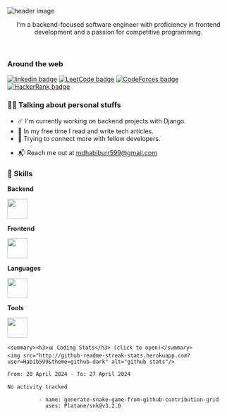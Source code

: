 <img align="center" src="https://github.com/samiunblack/samiunblack/blob/main/haeader-2.png" alt="header image"></img>
<p align="center">I'm a backend-focused software engineer with proficiency in frontend development and a passion for competitive programming.</p>

<br>

### Around the web

<!--  /-->

<a href="https://www.linkedin.com/in/habib599"><img src="https://img.shields.io/badge/LinkedIn-343A40?style=for-the-badge&logo=linkedin&logoColor=white" alt="linkedin badge"/></a>
<a href="https://leetcode.com/habib5899"><img src="https://img.shields.io/badge/LeetCode-343A40?style=for-the-badge&logo=leetcode&logoColor=white" alt="LeetCode badge"/></a>
<a href="https://codeforces.com/profile/habib_599"><img src="https://img.shields.io/badge/CodeForces-343A40?style=for-the-badge&logo=codeforces&logoColor=white" alt="CodeForces badge"/></a>
<a href="https://hackerrank.com/mdhabiburr599"><img src="https://img.shields.io/badge/HackerRank-343A40?style=for-the-badge&logo=hackerrank&logoColor=white" alt="HackerRank badge"/></a>


### 👨‍💻 Talking about personal stuffs
- ☄️ I'm currently working on backend projects with Django.
- 🧶 In my free time I read and write tech articles.
- 🤝 Trying to connect more with fellow developers.
<!-- ⚡ Fun fact: Typing speed 110 WPM -->
- 📬 Reach me out at mdhabiburr599@gmail.com

### 🚀 Skills

**Backend**

<a href="https://skillicons.dev">
    <img src="https://skillicons.dev/icons?i=django" height="45"/>
</a>

**Frontend**

<a href="https://skillicons.dev">
    <img src="https://skillicons.dev/icons?i=bootstrap" height="45"/>
</a>

**Languages**

<a href="https://skillicons.dev">
    <img src="https://skillicons.dev/icons?i=python,cpp,c" height="45"/>
</a>

**Tools**

<a href="https://skillicons.dev">
    <img src="https://skillicons.dev/icons?i=git,figma" height="45"/>
</a>

<br>


    <summary><h3>📊 Coding Stats</h3> (click to open)</summary>
    <img src="http://github-readme-streak-stats.herokuapp.com?user=Habib599&theme=github-dark" alt="github stats"/>
    

<!--START_SECTION:waka-->

```txt
From: 20 April 2024 - To: 27 April 2024

No activity tracked
```

<!--END_SECTION:waka--> 
</details>

              - name: generate-snake-game-from-github-contribution-grid
                uses: Platane/snk@v3.2.0
            
